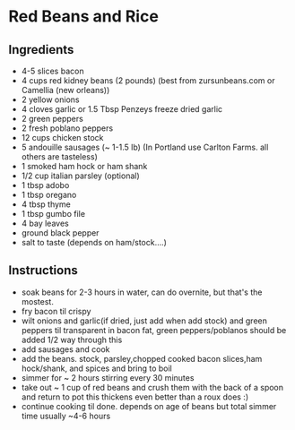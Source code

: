 # Red Beans and Rice

## Ingredients
* 4-5 slices bacon
* 4 cups red kidney beans (2 pounds) (best from zursunbeans.com or Camellia (new orleans))
* 2 yellow onions
* 4 cloves garlic or 1.5 Tbsp Penzeys freeze dried garlic
* 2 green peppers
* 2 fresh poblano peppers
* 12 cups chicken stock
* 5 andouille sausages (~ 1-1.5 lb)  (In Portland use Carlton Farms. all others are tasteless)
* 1 smoked ham hock or ham shank
* 1/2 cup italian parsley (optional)
* 1 tbsp adobo
* 1 tbsp oregano
* 4 tbsp thyme
* 1 tbsp gumbo file 
* 4 bay leaves
* ground black pepper
* salt to taste (depends on ham/stock….)

## Instructions
*  soak beans for 2-3 hours in water, can do overnite, but that's the mostest.
*  fry bacon til crispy
*  wilt onions and garlic(if dried, just add when add stock)  and green peppers til transparent in bacon fat, green peppers/poblanos  should be added 1/2 way through this
*  add sausages and cook
*  add the beans. stock, parsley,chopped cooked bacon slices,ham hock/shank,  and spices and bring to boil
* simmer for ~ 2 hours stirring every 30 minutes
*  take out ~ 1 cup of red beans and crush them with the back of a spoon and return to pot
    this thickens even better than a roux does :)
*  continue cooking til done. depends on age of beans but total simmer time usually ~4-6 hours

